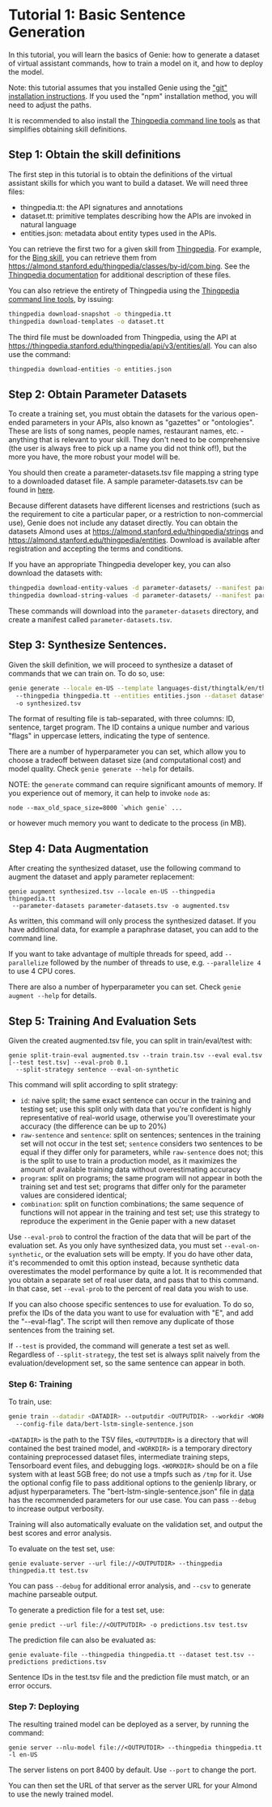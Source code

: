 # Tutorial 1: Basic Sentence Generation

In this tutorial, you will learn the basics of Genie: how to generate a dataset
of virtual assistant commands, how to train a model on it, and how to deploy
the model.

Note: this tutorial assumes that you installed Genie using the ["git" installation
instructions](install.md). If you used the "npm" installation method, you will
need to adjust the paths. 

It is recommended to also install the
[Thingpedia command line tools](https://github.com/stanford-oval/thingpedia-cli)
as that simplifies obtaining skill definitions.

## Step 1: Obtain the skill definitions

The first step in this tutorial is to obtain the definitions of the virtual assistant
skills for which you want to build a dataset. We will need three files:

- thingpedia.tt: the API signatures and annotations
- dataset.tt: primitive templates describing how the APIs are invoked in natural language
- entities.json: metadata about entity types used in the APIs.

You can retrieve the first two for a given skill from [Thingpedia](https://thingpedia.stanford.edu).
For example, for the [Bing skill](https://almond.stanford.edu/thingpedia/devices/by-id/com.bing),
you can retrieve them from <https://almond.stanford.edu/thingpedia/classes/by-id/com.bing>.
See the [Thingpedia documentation](https://almond.stanford.edu/thingpedia/developers/thingpedia-nl-support.md)
for additional description of these files.

You can also retrieve the entirety of Thingpedia using the
[Thingpedia command line tools](https://github.com/stanford-oval/thingpedia-cli),
by issuing:
```bash
thingpedia download-snapshot -o thingpedia.tt
thingpedia download-templates -o dataset.tt
```

The third file must be downloaded from Thingpedia, using the API
at <https://thingpedia.stanford.edu/thingpedia/api/v3/entities/all>.
You can also use the command:
```bash
thingpedia download-entities -o entities.json
```

## Step 2: Obtain Parameter Datasets

To create a training set, you must obtain the datasets for the various open-ended
parameters in your APIs, also known as "gazettes" or "ontologies". These are
lists of song names, people names, restaurant names, etc. - anything that is relevant
to your skill. They don't need to be comprehensive (the user is always free to
pick up a name you did not think of!), but the more you have, the more robust your model will be.

You should then create a parameter-datasets.tsv file mapping a string type to a
downloaded dataset file.
A sample parameter-datasets.tsv can be found in [here](https://github.com/stanford-oval/genie-toolkit/blob/master/test/data/parameter-datasets.tsv).

Because different datasets have different licenses and restrictions (such as the requirement to cite
a particular paper, or a restriction to non-commercial use), Genie does not include any dataset directly.
You can obtain the datasets Almond uses at <https://almond.stanford.edu/thingpedia/strings> and
<https://almond.stanford.edu/thingpedia/entities>. Download
is available after registration and accepting the terms and conditions.

If you have an appropriate Thingpedia developer key, you can also download the datasets
with:
```bash
thingpedia download-entity-values -d parameter-datasets/ --manifest parameter-datasets.tsv
thingpedia download-string-values -d parameter-datasets/ --manifest parameter-datasets.tsv --append-manifest
```

These commands will download into the `parameter-datasets` directory, and
create a manifest called `parameter-datasets.tsv`. 

## Step 3: Synthesize Sentences.

Given the skill definition, we will proceed to synthesize a dataset of commands that we
can train on. To do so, use:

```bash
genie generate --locale en-US --template languages-dist/thingtalk/en/thingtalk.genie
  --thingpedia thingpedia.tt --entities entities.json --dataset dataset.tt
  -o synthesized.tsv
```

The format of resulting file is tab-separated, with three columns: ID, sentence,
target program. The ID contains a unique number and various "flags" in uppercase
letters, indicating the type of sentence.

There are a number of hyperparameter you can set, which allow you to choose a
tradeoff between dataset size (and computational cost) and model quality. Check
`genie generate --help` for details.

NOTE: the `generate` command can require significant amounts of memory.
If you experience out of memory, it can help to invoke `node` as:
```
node --max_old_space_size=8000 `which genie` ...
```
or however much memory you want to dedicate to the process (in MB).

## Step 4: Data Augmentation

After creating the synthesized dataset, use the following command to augment the dataset
and apply parameter replacement:
```
genie augment synthesized.tsv --locale en-US --thingpedia thingpedia.tt
 --parameter-datasets parameter-datasets.tsv -o augmented.tsv
```

As written, this command will only process the synthesized dataset. If you have
additional data, for example a paraphrase dataset, you can add to the command line.

If you want to take advantage of multiple threads for speed, add `--parallelize`
followed by the number of threads to use, e.g. `--parallelize 4` to use 4 CPU cores.

There are also a number of hyperparameter you can set. Check
`genie augment --help` for details.

## Step 5: Training And Evaluation Sets

Given the created augmented.tsv file, you can split in train/eval/test with:
```
genie split-train-eval augmented.tsv --train train.tsv --eval eval.tsv [--test test.tsv] --eval-prob 0.1
  --split-strategy sentence --eval-on-synthetic
```

This command will split according to split strategy:
- `id`: naive split; the same exact sentence can occur in the training and testing set; use this split only
  with data that you're confident is highly representative of real-world usage, otherwise you'll overestimate
  your accuracy (the difference can be up to 20%)
- `raw-sentence` and `sentence`: split on sentences; sentences in the training set will not occur in the test
  set; `sentence` considers two sentences to be equal if they differ only for parameters, while `raw-sentence`
  does not; this is the split to use to train a production model, as it maximizes the amount of available
  training data without overestimating accuracy
- `program`: split on programs; the same program will not appear in both the training set and test set;
  programs that differ only for the parameter values are considered identical;
- `combination`: split on function combinations; the same sequence of functions will not appear in the training
  and test set; use this strategy to reproduce the experiment in the Genie paper with a new dataset

Use `--eval-prob` to control the fraction of the data that will be part of the evaluation set.
As you only have synthesized data, you must set `--eval-on-synthetic`, or the evaluation
sets will be empty. If you do have other data, it's recommended to omit this option instead,
because synthetic data overestimates the model performance by quite a lot.
It is recommended that you obtain a separate set of real user data, and pass
that to this command. In that case, set `--eval-prob` to the percent of real data
you wish to use.

If you can also choose specific sentences to use for evaluation. To do so,
prefix the IDs of the data you want to use for evaluation with "E", and add the
"--eval-flag". The script will then remove any duplicate of those sentences
from the training set.

If `--test` is provided, the command will generate a test set as well. Regardless of `--split-strategy`,
the test set is always split naively from the evaluation/development set, so the same sentence can appear
in both.

### Step 6: Training

To train, use:
```bash
genie train --datadir <DATADIR> --outputdir <OUTPUTDIR> --workdir <WORKDIR>
  --config-file data/bert-lstm-single-sentence.json
```

`<DATADIR>` is the path to the TSV files, `<OUTPUTDIR>` is a directory that will
contained the best trained model, and `<WORKDIR>` is a temporary directory containing
preprocessed dataset files, intermediate training steps, Tensorboard event files,
and debugging logs. `<WORKDIR>` should be on a file system with at least 5GB free;
do not use a tmpfs such as `/tmp` for it.
Use the optional config file to pass additional options to the genienlp library, or
adjust hyperparameters. The "bert-lstm-single-sentence.json" file in [data](../data)
has the recommended parameters for our use case.
You can pass `--debug` to increase output verbosity.

Training will also automatically evaluate on the validation set, and output the best
scores and error analysis.

To evaluate on the test set, use:
```
genie evaluate-server --url file://<OUTPUTDIR> --thingpedia thingpedia.tt test.tsv
```
You can pass `--debug` for additional error analysis, and `--csv` to generate machine parseable
output.

To generate a prediction file for a test set, use:
```
genie predict --url file://<OUTPUTDIR> -o predictions.tsv test.tsv
```

The prediction file can also be evaluated as:
```
genie evaluate-file --thingpedia thingpedia.tt --dataset test.tsv --predictions predictions.tsv
```
Sentence IDs in the test.tsv file and the prediction file must match, or an error occurs.

### Step 7: Deploying

The resulting trained model can be deployed as a server, by running the command:
```
genie server --nlu-model file://<OUTPUTDIR> --thingpedia thingpedia.tt -l en-US
```

The server listens on port 8400 by default. Use `--port` to change the port.

You can then set the URL of that server as the server URL for your Almond
to use the newly trained model.
